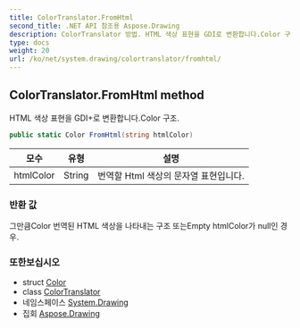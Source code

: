 ```yaml
---
title: ColorTranslator.FromHtml
second_title: .NET API 참조용 Aspose.Drawing
description: ColorTranslator 방법. HTML 색상 표현을 GDI로 변환합니다.Color 구조.
type: docs
weight: 20
url: /ko/net/system.drawing/colortranslator/fromhtml/
---
```

## ColorTranslator.FromHtml method

HTML 색상 표현을 GDI+로 변환합니다.Color 구조.

```csharp
public static Color FromHtml(string htmlColor)
```

| 모수 | 유형 | 설명 |
| --- | --- | --- |
| htmlColor | String | 번역할 Html 색상의 문자열 표현입니다. |

### 반환 값

그만큼Color 번역된 HTML 색상을 나타내는 구조 또는Empty htmlColor가 null인 경우.

### 또한보십시오

* struct [Color](../../color/)
* class [ColorTranslator](../)
* 네임스페이스 [System.Drawing](../../colortranslator/)
* 집회 [Aspose.Drawing](../../../)


